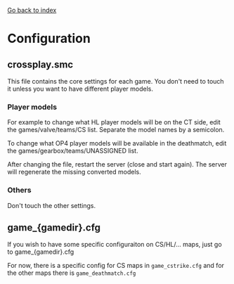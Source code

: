 [Go back to index](README.md)

#

# Configuration

## crossplay.smc

This file contains the core settings for each game. You don't need to touch it unless you want to have different player models.

### Player models

For example to change what HL player models will be on the CT side, edit the games/valve/teams/CS list. Separate the model names by a semicolon.

To change what OP4 player models will be available in the deathmatch, edit the games/gearbox/teams/UNASSIGNED list.

After changing the file, restart the server (close and start again). The server will regenerate the missing converted models.

### Others

Don't touch the other settings.

## game_{gamedir}.cfg

If you wish to have some specific configuraiton on CS/HL/... maps, just go to game_{gamedir}.cfg

For now, there is a specific config for CS maps in `game_cstrike.cfg` and for the other maps there is `game_deathmatch.cfg`

